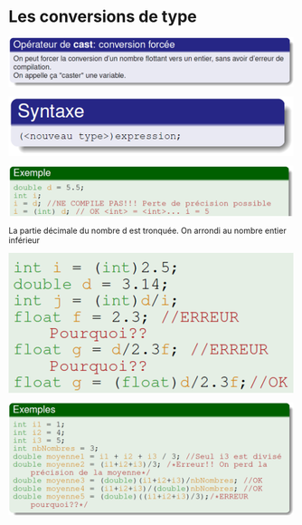 # Les conversions de type

![](../../.gitbook/assets/image%20%2811%29.png)

![](../../.gitbook/assets/image%20%2816%29.png)

![](../../.gitbook/assets/image%20%288%29.png)

La partie décimale du nombre d est tronquée. On arrondi au nombre entier inférieur 

![](../../.gitbook/assets/image%20%2828%29.png)

![](../../.gitbook/assets/image%20%289%29.png)













